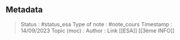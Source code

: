 ## Metadata
> Status : #status_esa
> Type of note : #note_cours
> Timestamp : 14/09/2023
> Topic (moc) :
> Author :
> Link [[ESA]] [[3ème INFO]]